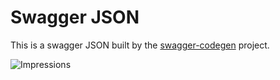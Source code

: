 # Swagger JSON
This is a swagger JSON built by the [swagger-codegen](https://github.com/swagger-api/swagger-codegen) project.

![Impressions](https://azure-sdk-impressions.azurewebsites.net/api/impressions/azure-sdk-for-net%2Fsrc%2FSDKs%2FPostgreSQL%2FManagement.PostgreSQL%2FREADME.png)
